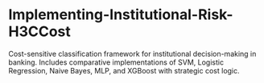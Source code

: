 # Implementing-Institutional-Risk-H3CCost
Cost-sensitive classification framework for institutional decision-making in banking. Includes comparative implementations of SVM, Logistic Regression, Naive Bayes, MLP, and XGBoost with strategic cost logic.
